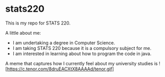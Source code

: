 # stats220

This is my repo for STATS 220. 

A little about me:

- I am undertaking a degree in Computer Science.
- I am taking STATS 220 because it is a compulsory subject for me.
- I am interested in learning about how to program the code in java.

A meme that captures how I currently feel about my university studies is ![https://c.tenor.com/8druEACXtX8AAAAd/tenor.gif]
